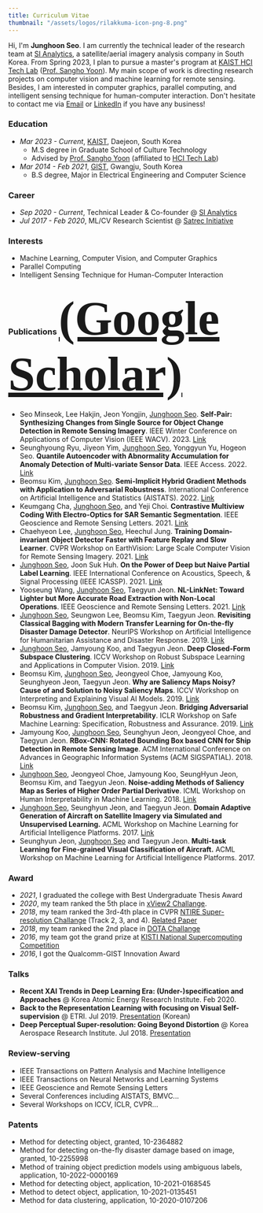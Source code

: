 ```yaml
---
title: Curriculum Vitae
thumbnail: "/assets/logos/rilakkuma-icon-png-8.png"
---
```

Hi, I'm **Junghoon Seo**. I am currently the technical leader of the research team at [SI Analytics](https://www.si-analytics.ai/eng), a satellite/aerial imagery analysis company in South Korea. From Spring 2023, I plan to pursue a master's program at [KAIST HCI Tech Lab](https://hcitech.org/) ([Prof. Sangho Yoon](http://hcidesigner.weebly.com/)). My main scope of work is directing research projects on computer vision and machine learning for remote sensing. Besides, I am interested in computer graphics, parallel computing, and intelligent sensing technique for human-computer interaction. Don't hesitate to contact me via [Email](jhseo@si-analytics.ai) or [LinkedIn](www.linkedin.com/in/junghoon-seo/) if you have any business!

### Education
* *Mar 2023 - Current*, [KAIST](https://www.kaist.ac.kr/en/), Daejeon, South Korea
  * M.S degree in Graduate School of Culture Technology
  * Advised by [Prof. Sangho Yoon](http://hcidesigner.weebly.com/) (affiliated to [HCI Tech Lab](https://hcitech.org/))
* *Mar 2014 - Feb 2021*, [GIST](https://www.gist.ac.kr/en/main.html), Gwangju, South Korea
  * B.S degree, Major in Electrical Engineering and Computer Science

### Career
* *Sep 2020 - Current*, Technical Leader & Co-founder @ [SI Analytics](https://www.si-analytics.ai/eng)
* *Jul 2017 - Feb 2020*, ML/CV Research Scientist @ [Satrec Initiative](https://www.satreci.com/)

### Interests
* Machine Learning, Computer Vision, and Computer Graphics
* Parallel Computing
* Intelligent Sensing Technique for Human-Computer Interaction

### Publications <span style="font-family:Papyrus; font-size:6em;">[(Google Scholar)](https://scholar.google.com/citations?user=9KBQk-YAAAAJ&hl=en)</span>
* Seo Minseok, Lee Hakjin, Jeon Yongjin, <U>Junghoon Seo</U>. **Self-Pair: Synthesizing Changes from Single Source for Object Change Detection in Remote Sensing Imagery**. IEEE Winter Conference on Applications of Computer Vision (IEEE WACV). 2023. [Link](https://mikigom.github.io/about/)
* Seunghyoung Ryu, Jiyeon Yim, <U>Junghoon Seo</U>, Yonggyun Yu, Hogeon Seo. **Quantile Autoencoder with Abnormality Accumulation for Anomaly Detection of Multi-variate Sensor Data**. IEEE Access. 2022. [Link](https://ieeexplore.ieee.org/abstract/document/9810961/)
* Beomsu Kim, <U>Junghoon Seo</U>. **Semi-Implicit Hybrid Gradient Methods with Application to Adversarial Robustness**. International Conference on Artificial Intelligence and Statistics (AISTATS). 2022. [Link](https://arxiv.org/abs/2202.10523)
* Keumgang Cha, <U>Junghoon Seo</U>, and Yeji Choi. **Contrastive Multiview Coding With Electro-Optics for SAR Semantic Segmentation**. IEEE Geoscience and Remote Sensing Letters. 2021. [Link](https://ieeexplore.ieee.org/abstract/document/9537157?casa_token=BKmjojS1rVUAAAAA:fGEfg34u8sfBOI0rtnaq2vs2wNbFGDr3cjH-Hr9zHkKWsNwaa1EsNywaRz62t6V4jABWErGoPg)
* Chaehyeon Lee, <U>Junghoon Seo</U>, Heechul Jung. **Training Domain-invariant Object Detector Faster with Feature Replay and Slow Learner**. CVPR Workshop on EarthVision: Large Scale Computer Vision for Remote Sensing Imagery. 2021. [Link](https://arxiv.org/abs/2105.14693)
* <U>Junghoon Seo</U>, Joon Suk Huh. **On the Power of Deep but Naive Partial Label Learning**. IEEE International Conference on Acoustics, Speech, & Signal Processing (IEEE ICASSP). 2021. [Link](https://arxiv.org/abs/2010.11600)
* Yooseung Wang, <U>Junghoon Seo</U>, Taegyun Jeon. **NL-LinkNet: Toward Lighter but More Accurate Road Extraction with Non-Local Operations**. IEEE Geoscience and Remote Sensing Letters. 2021. [Link](https://ieeexplore.ieee.org/document/9336223?fbclid=IwAR05z_8K7UWYGS5Wb6kJEg_1BMGC2BpTXsV0bI8cpCqCKeLWAm8UHFXsEOw)
* <U>Junghoon Seo</U>, Seungwon Lee, Beomsu Kim, Taegyun Jeon. **Revisiting Classical Bagging with Modern Transfer Learning for On-the-fly Disaster Damage Detector**. NeurIPS Workshop on Artificial Intelligence for Humanitarian Assistance and Disaster Response. 2019. [Link](https://arxiv.org/abs/1910.01911)
* <U>Junghoon Seo</U>, Jamyoung Koo, and Taegyun Jeon. **Deep Closed-Form Subspace Clustering**. ICCV Workshop on Robust Subspace Learning and Applications in Computer Vision. 2019. [Link](https://arxiv.org/abs/1908.09419)
* Beomsu Kim, <U>Junghoon Seo</U>, Jeongyeol Choe, Jamyoung Koo, Seunghyeon Jeon, Taegyun Jeon. **Why are Saliency Maps Noisy? Cause of and Solution to Noisy Saliency Maps**. ICCV Workshop on Interpreting and Explaining Visual AI Models. 2019. [Link](https://arxiv.org/abs/1902.04893)
* Beomsu Kim, <U>Junghoon Seo</U>, and Taegyun Jeon. **Bridging Adversarial Robustness and Gradient Interpretability**. ICLR Workshop on Safe Machine Learning: Specification, Robustness and Assurance. 2019. [Link](https://arxiv.org/abs/1903.11626)
* Jamyoung Koo, <U>Junghoon Seo</U>, Seunghyun Jeon, Jeongyeol Choe, and Taegyun Jeon. **RBox-CNN: Rotated Bounding Box based CNN for Ship Detection in Remote Sensing Image**. ACM International Conference on Advances in Geographic Information Systems (ACM SIGSPATIAL). 2018. [Link](https://dl.acm.org/citation.cfm?id=3274915)
* <U>Junghoon Seo</U>, Jeongyeol Choe, Jamyoung Koo, SeungHyun Jeon, Beomsu Kim, and Taegyun Jeon. **Noise-adding Methods of Saliency Map as Series of Higher Order Partial Derivative**. ICML Workshop on Human Interpretability in Machine Learning. 2018. [Link](https://arxiv.org/abs/1806.03000)
* <U>Junghoon Seo</U>, Seunghyun Jeon, and Taegyun Jeon. **Domain Adaptive Generation of Aircraft on Satellite Imagery via Simulated and Unsupervised Learning.** ACML Workshop on Machine Learning for Artificial Intelligence Platforms. 2017. [Link](https://arxiv.org/abs/1806.03002)
* Seunghyun Jeon, <U>Junghoon Seo</U> and Taegyun Jeon. **Multi-task Learning for Fine-grained Visual Classification of Aircraft.** ACML Workshop on Machine Learning for Artificial Intelligence Platforms. 2017.

### Award
* *2021*, I graduated the college with Best Undergraduate Thesis Award
* *2020*, my team ranked the 5th place in [xView2 Challange](https://xview2.org/).
* *2018*, my team ranked the 3rd-4th place in CVPR [NTIRE Super-resolution Challange](https://data.vision.ee.ethz.ch/cvl/ntire18/) (Track 2, 3, and 4). [Related Paper](http://openaccess.thecvf.com/content_cvpr_2018_workshops/w13/html/Timofte_NTIRE_2018_Challenge_CVPR_2018_paper.html)
* *2018*, my team ranked the 2nd place in [DOTA Challange](https://captain-whu.github.io/DOTA/)
* *2016*, my team got the grand prize at [KISTI National Supercomputing Competition](https://webedu.ksc.re.kr/gallery.es?mid=a30501000000&bid=0008&tag=&b_list=12&act=view&list_no=57&nPage=1&vlist_no_npage=0&keyField=&keyWord=&orderby=)
* *2016*, I got the Qualcomm-GIST Innovation Award

### Talks
* **Recent XAI Trends in Deep Learning Era: (Under-)specification and Approaches** @ Korea Atomic Energy Research Institute. Feb 2020.
* **Back to the Representation Learning with focusing on Visual Self-supervision** @ ETRI. Jul 2019. [Presentation](https://drive.google.com/file/d/12vu4arZQQvwT8f7GJLI99_YIJCkl3BL-/view?usp=sharing) (Korean)
* **Deep Perceptual Super-resolution: Going Beyond Distortion** @ Korea Aerospace Research Institute. Jul 2018. [Presentation](https://drive.google.com/file/d/1JN0afRsnPfBgKWicPPg4hGKkBiLr_42M/view?usp=sharing)

### Review-serving
* IEEE Transactions on Pattern Analysis and Machine Intelligence
* IEEE Transactions on Neural Networks and Learning Systems
* IEEE Geoscience and Remote Sensing Letters
* Several Conferences including AISTATS, BMVC...
* Several Workshops on ICCV, ICLR, CVPR...

### Patents
* Method for detecting object, granted, 10-2364882
* Method for detecting on-the-fly disaster damage based on image, granted, 10-2255998
* Method of training object prediction models using ambiguous labels, application, 10-2022-0000169
* Method for detecting object, application, 10-2021-0168545
* Method to detect object, application, 10-2021-0135451
* Method for data clustering, application, 10-2020-0107206
